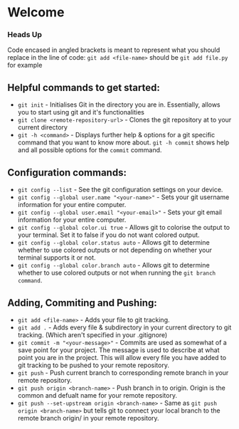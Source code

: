 # Welcome
### Heads Up
Code encased in angled brackets is meant to represent what you should replace in the line of code:
`git add <file-name>` should be `git add file.py` for example
## Helpful commands to get started:
* `git init` \- Initialises Git in the directory you are in. Essentially, allows you to start using git and it's functionalities
* `git clone <remote-repository-url>` \- Clones the git repository at <remote-repository-url> to your current directory
* `git -h <command>` \- Displays further help & options for a git specific command that you want to know more about. `git -h commit` shows help and all possible options for the `commit` command.

## Configuration commands:
* `git config --list` \- See the git configuration settings on your device.
* `git config --global user.name "<your-name>"` \- Sets your git username information for your entire computer.
* `git config --global user.email "<your-email>"` \- Sets your git email information for your entire computer.
* `git config --global color.ui true` \- Allows git to colorise the output to your terminal. Set it to false if you do not want colored output.
* `git config --global color.status auto` \- Allows git to determine whether to use colored outputs or not depending on whether your terminal supports it or not.
* `git config --global color.branch auto` \- Allows git to determine whether to use colored outputs or not when running the `git branch command`.

## Adding, Commiting and Pushing:
* `git add <file-name>` \- Adds your file to git tracking.
* `git add .` \- Adds every file & subdirectory in your current directory to git tracking. (Which aren't specified in your .gitignore)
* `git commit -m "<your-message>"` \- Commits are used as somewhat of a save point for your project. The message is used to describe at what point you are in the project. This will allow every file you have added to git tracking to be pushed to your remote repository.
* `git push` \- Push current branch to corresponding remote branch in your remote repository.
* `git push origin <branch-name>` \- Push branch in <branch-name> to origin. Origin is the common and defualt name for your remote repository.
* `git push --set-upstream origin <branch-name>` \- Same as `git push origin <branch-name>` but tells git to connect your local branch <branch-name> to the remote branch origin/<branch-name> in your remote repository.